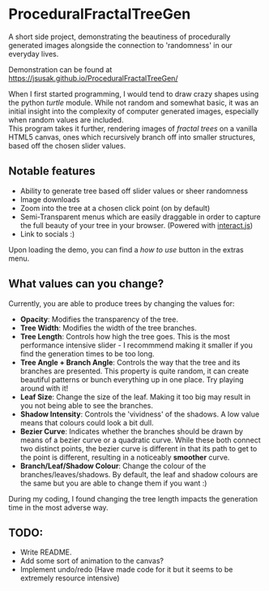 # ProceduralFractalTreeGen

A short side project, demonstrating the beautiness of procedurally generated images alongside the connection to 'randomness' in our everyday lives.

Demonstration can be found at https://jsusak.github.io/ProceduralFractalTreeGen/

When I first started programming, I would tend to draw crazy shapes using the python _turtle_ module. While not random and somewhat basic, it was an initial insight into the complexity of computer generated images, especially when random values are included.  
This program takes it further, rendering images of _fractal trees_ on a vanilla HTML5 canvas, ones which recursively branch off into smaller structures, based off the chosen slider values.

## Notable features

- Ability to generate tree based off slider values or sheer randomness
- Image downloads
- Zoom into the tree at a chosen click point (on by default)
- Semi-Transparent menus which are easily draggable in order to capture the full beauty of your tree in your browser. (Powered with [interact.js](https://interactjs.io/))
- Link to socials :)

Upon loading the demo, you can find a _how to use_ button in the extras menu.

## What values can you change?

Currently, you are able to produce trees by changing the values for:

- **Opacity**: Modifies the transparency of the tree.
- **Tree Width**: Modifies the width of the tree branches.
- **Tree Length**: Controls how high the tree goes. This is the most performance intensive slider - I recommmend making it smaller if you find the generation times to be too long.
- **Tree Angle + Branch Angle**: Controls the way that the tree and its branches are presented. This property is quite random, it can create beautiful patterns or bunch everything up in one place. Try playing around with it!
- **Leaf Size**: Change the size of the leaf. Making it too big may result in you not being able to see the branches.
- **Shadow Intensity**: Controls the 'vividness' of the shadows. A low value means that colours could look a bit dull.
- **Bezier Curve**: Indicates whether the branches should be drawn by means of a bezier curve or a quadratic curve. While these both connect two distinct points, the bezier curve is different in that its path to get to the point is different, resulting in a noticeably **smoother** curve.
- **Branch/Leaf/Shadow Colour**: Change the colour of the branches/leaves/shadows. By default, the leaf and shadow colours are the same but you are able to change them if you want :)

During my coding, I found changing the tree length impacts the generation time in the most adverse way.

## TODO:

- Write README.
- Add some sort of animation to the canvas?
- Implement undo/redo (Have made code for it but it seems to be extremely resource intensive)
